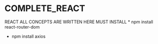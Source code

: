 # COMPLETE_REACT
REACT ALL CONCEPTS ARE WRITTEN HERE
MUST INSTALL * npm install react-router-dom
* npm install axios


